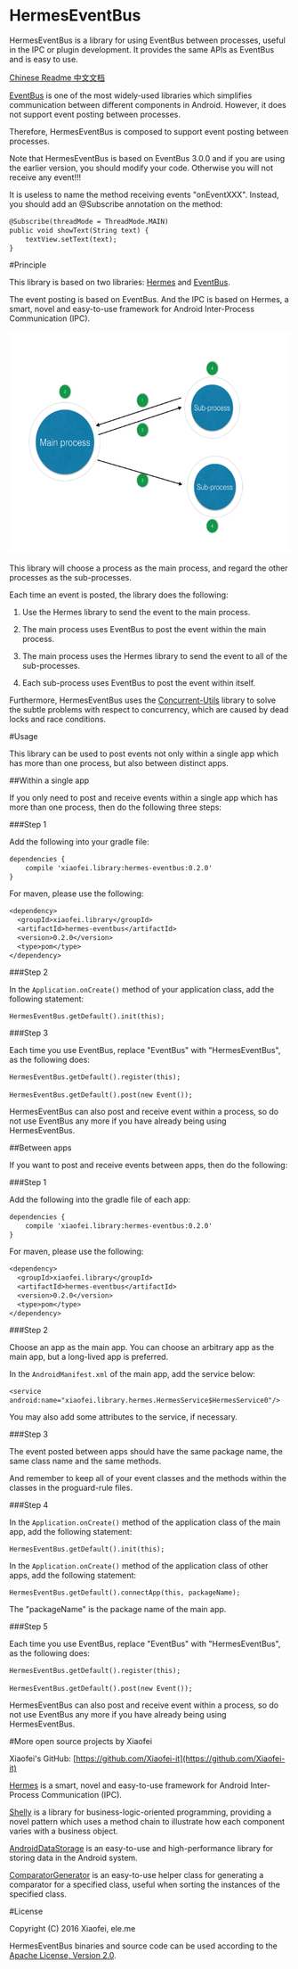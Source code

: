 # HermesEventBus

HermesEventBus is a library for using EventBus between processes, useful in the IPC or plugin
development. It provides the same APIs as EventBus and is easy to use.

[Chinese Readme 中文文档](README-zh-CN.md)

[EventBus](https://github.com/greenrobot/EventBus) is one of the most widely-used libraries which
simplifies communication between different components in Android. However, it does not support event
posting between processes.

Therefore, HermesEventBus is composed to support event posting between processes.

Note that HermesEventBus is based on EventBus 3.0.0 and if you are using the earlier version, you should
modify your code. Otherwise you will not receive any event!!!

It is useless to name the method receiving events "onEventXXX". Instead, you should add an @Subscribe
annotation on the method:

```
@Subscribe(threadMode = ThreadMode.MAIN)
public void showText(String text) {
    textView.setText(text);
}
```

#Principle

This library is based on two libraries: [Hermes](https://github.com/Xiaofei-it/Hermes) and
[EventBus](https://github.com/greenrobot/EventBus).

The event posting is based on EventBus. And the IPC is based on Hermes, a smart, novel and easy-to-use
framework for Android Inter-Process Communication (IPC).

<img src="doc/figure.png" width="600" height="400"/>

This library will choose a process as the main process, and regard the other processes as the
sub-processes.

Each time an event is posted, the library does the following:

1. Use the Hermes library to send the event to the main process.

2. The main process uses EventBus to post the event within the main process.

3. The main process uses the Hermes library to send the event to all of the sub-processes.

4. Each sub-process uses EventBus to post the event within itself.

Furthermore, HermesEventBus uses the [Concurrent-Utils](https://github.com/Xiaofei-it/Concurrent-Utils)
library to solve the subtle problems with respect to concurrency, which are caused by dead locks and race
conditions.

#Usage

This library can be used to post events not only within a single app which has more than one process,
but also between distinct apps.

##Within a single app

If you only need to post and receive events within a single app which has more than one process,
then do the following three steps:

###Step 1

Add the following into your gradle file:

```
dependencies {
    compile 'xiaofei.library:hermes-eventbus:0.2.0'
}
```

For maven, please use the following:

```
<dependency>
  <groupId>xiaofei.library</groupId>
  <artifactId>hermes-eventbus</artifactId>
  <version>0.2.0</version>
  <type>pom</type>
</dependency>
```

###Step 2

In the `Application.onCreate()` method of your application class, add the following statement:

```
HermesEventBus.getDefault().init(this);
```

###Step 3

Each time you use EventBus, replace "EventBus" with "HermesEventBus", as the following does:

```
HermesEventBus.getDefault().register(this);

HermesEventBus.getDefault().post(new Event());
```

HermesEventBus can also post and receive event within a process, so do not use EventBus any more if
you have already being using HermesEventBus.

##Between apps

If you want to post and receive events between apps, then do the following:

###Step 1

Add the following into the gradle file of each app:

```
dependencies {
    compile 'xiaofei.library:hermes-eventbus:0.2.0'
}
```

For maven, please use the following:

```
<dependency>
  <groupId>xiaofei.library</groupId>
  <artifactId>hermes-eventbus</artifactId>
  <version>0.2.0</version>
  <type>pom</type>
</dependency>
```

###Step 2

Choose an app as the main app. You can choose an arbitrary app as the main app, but a long-lived app
is preferred.

In the `AndroidManifest.xml` of the main app, add the service below:

```
<service android:name="xiaofei.library.hermes.HermesService$HermesService0"/>
```

You may also add some attributes to the service, if necessary.

###Step 3

The event posted between apps should have the same package name, the same class name and the same
methods.

And remember to keep all of your event classes and the methods within the classes in the
proguard-rule files.

###Step 4

In the `Application.onCreate()` method of the application class of the main app, add the following statement:

```
HermesEventBus.getDefault().init(this);
```

In the `Application.onCreate()` method of the application class of other apps, add the following statement:

```
HermesEventBus.getDefault().connectApp(this, packageName);
```

The "packageName" is the package name of the main app.

###Step 5

Each time you use EventBus, replace "EventBus" with "HermesEventBus", as the following does:

```
HermesEventBus.getDefault().register(this);

HermesEventBus.getDefault().post(new Event());
```

HermesEventBus can also post and receive event within a process, so do not use EventBus any more if
you have already being using HermesEventBus.

#More open source projects by Xiaofei

Xiaofei's GitHub: [https://github.com/Xiaofei-it](https://github.com/Xiaofei-it)

[Hermes](https://github.com/Xiaofei-it/Hermes) is a smart, novel and easy-to-use framework for
Android Inter-Process Communication (IPC).

[Shelly](https://github.com/Xiaofei-it/Shelly) is a library for business-logic-oriented programming,
providing a novel pattern which uses a method chain to illustrate how each component varies with a
business object.

[AndroidDataStorage](https://github.com/Xiaofei-it/AndroidDataStorage) is an easy-to-use and
high-performance library for storing data in the Android system.

[ComparatorGenerator](https://github.com/Xiaofei-it/ComparatorGenerator) is an easy-to-use helper
class for generating a comparator for a specified class, useful when sorting the instances of the
specified class.

#License

Copyright (C) 2016 Xiaofei, ele.me

HermesEventBus binaries and source code can be used according to the [Apache License, Version 2.0](http://www.apache.org/licenses/LICENSE-2.0.html).
